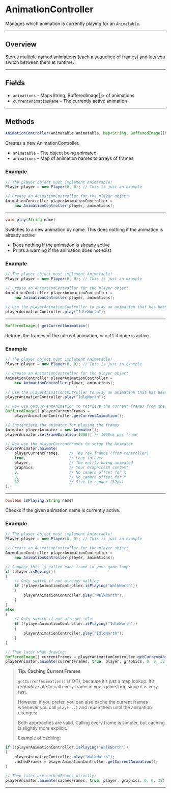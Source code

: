 # AnimationController

Manages which animation is currently playing for an `Animatable`.

---
## Overview

Stores multiple named animations (each a sequence of frames) and lets you switch between them at runtime.

---
## Fields

- `animations` – Map<String, BufferedImage[]> of animations  
- `currentAnimationName` – The currently active animation

---
## Methods

```java
AnimationController(Animatable animatable, Map<String, BufferedImage[]> animations)
```

Creates a new AnimationController.

- `animatable` – The object being animated  
- `animations` – Map of animation names to arrays of frames

### Example

```java
// The player object must implement Animatable!
Player player = new Player(0, 0); // This is just an example

// Create an AnimationController for the player object
AnimationController playerAnimationController = 
	new AnimationController(player, animations);
```


---

```java
void play(String name)
```

Switches to a new animation by name. This does nothing if the animation is already active

- Does nothing if the animation is already active  
- Prints a warning if the animation does not exist

### Example

```java
// The player object must implement Animatable!
Player player = new Player(0, 0); // This is just an example

// Create an AnimationController for the player object
AnimationController playerAnimationController = 
	new AnimationController(player, animations);
	
// Use the playerAnimationController to play an animation that has been loaded
playerAnimationController.play("IdleNorth");
```


---

```java
BufferedImage[] getCurrentAnimation()
```

Returns the frames of the current animation, or `null` if none is active.

### Example

```java
// The player object must implement Animatable!
Player player = new Player(0, 0); // This is just an example

// Create an AnimationController for the player object
AnimationController playerAnimationController = 
	new AnimationController(player, animations);
	
// Use the playerAnimationController to play an animation that has been loaded
playerAnimationController.play("IdleNorth");

// Now use getCurrentAnimation to retrieve the current frames from the controller
BufferedImage[] playerCurrentFrames = 
	playerAnimationController.getCurrentAnimation();

// Instantiate the animator for playing the frames
Animator playerAnimator = new Animator();
playerAnimator.setFrameDuration(1000); // 1000ms per frame

// Now use the playerCurrentFrames to setup the Animator
playerAnimator.animate(
    playerCurrentFrames,    // The raw frames (from controller)
    true,                   // Loop forever
    player,                 // The entity being animated
    graphics,               // Your Graphics2D context
    0,                      // No camera offset for X
    0,                      // No camera offset for Y
    32                      // Size to render (32px)
);
```


---

```java
boolean isPlaying(String name)
```

Checks if the given animation name is currently active.

### Example

```java
// The player object must implement Animatable!
Player player = new Player(0, 0); // This is just an example

// Create an AnimationController for the player object
AnimationController playerAnimationController = 
	new AnimationController(player, animations);

// Suppose this is called each frame in your game loop:
if (player.isMoving())
{
    // Only switch if not already walking
    if (!playerAnimationController.isPlaying("WalkNorth"))
    {
        playerAnimationController.play("WalkNorth");
    }
}
else
{
    // Only switch if not already idle
    if (!playerAnimationController.isPlaying("IdleNorth"))
    {
        playerAnimationController.play("IdleNorth");
    }
}

// Then later when drawing:
BufferedImage[] currentFrames = playerAnimationController.getCurrentAnimation();
playerAnimator.animate(currentFrames, true, player, graphics, 0, 0, 32);
```

>**Tip: Caching Current Frames**  
>
>`getCurrentAnimation()` is O(1), because it’s just a map lookup. It’s *probably* safe to call every frame in your game loop since it is very fast.
> 
>However, if you prefer, you can also cache the current frames whenever you call `play(...)` and reuse them until the animation changes:
> 
>Both approaches are valid. Calling every frame is simpler, but caching is slightly more explicit.
>
>Example of caching: 
>
```java
if (!playerAnimationController.isPlaying("WalkNorth")) 
{     
	playerAnimationController.play("WalkNorth");     
	cachedFrames = playerAnimationController.getCurrentAnimation(); 
}  

// Then later use cachedFrames directly: 
playerAnimator.animate(cachedFrames, true, player, graphics, 0, 0, 32);
```

---


